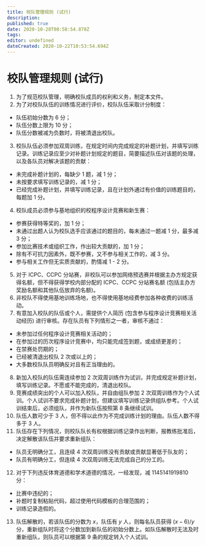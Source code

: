 ```yaml
---
title: 校队管理规则 (试行)
description: 
published: true
date: 2020-10-28T08:58:54.878Z
tags: 
editor: undefined
dateCreated: 2020-10-22T10:53:54.694Z
---
```


# 校队管理规则 (试行)

1. 为了规范校队管理，明确校队成员的权利和义务，制定本文件。
2. 为了对校队队伍的训练情况进行评价，校队队伍采取计分制度：
 - 队伍初始分数为 6 分；
 - 队伍分数上限为 10 分；
 - 队伍分数被减为负数时，将被清退出校队。
3. 校队队伍必须参加双周训练，在规定时间内完成规定的补题计划，并填写训练记录。训练记录应至少对补题计划规定的题目，简要描述队伍对该题的处理，以及各队员对解决该题的贡献：
 - 未完成补题计划的，每缺少 1 题，减 1 分；
 - 未按要求填写训练记录的，减 1 分；
 - 已经完成补题计划，并填写训练记录，且在计划外通过有价值的训练题目的，每题加 1 分。
4. 校队成员必须参与基地组织的校程序设计竞赛和新生赛：
 - 参赛获得特等奖的，加 1 分；
 - 未通过出题人认为校队选手应该通过的题目的，每未通过一题减 1 分，最多减 3 分；
 - 参加比赛技术或组织工作，作出较大贡献的，加 1 分；
 - 除有不可抗力因素外，既不参赛，又不参与相关工作的，减 3 分。
 - 参与相关工作但无实质贡献的，酌情减 1 - 2 分。
5. 对于 ICPC、CCPC 分站赛，非校队可以参加网络预选赛并根据主办方规定获得名额，但不得获得学校内部分配的 ICPC、CCPC 分站赛名额 (包括主办方奖励名额和其他队伍放弃的名额)。
6. 非校队不得使用基地训练场地，也不得使用基地经费参加各种收费的训练活动。
7. 有意加入校队的队伍或个人，需提供个人简历 (包含参与程序设计竞赛相关活动经历) 进行审核。存在队员有下列情形之一者，审核不通过：
 - 未参加过任何程序设计竞赛相关活动的；
 - 在参加过的历次程序设计竞赛中，均只能完成签到题，或成绩更差的；
 - 在禁赛处罚期的；
 - 已经被清退出校队 2 次或以上的；
 - 大多数校队队员明确反对且有正当理由的。
8. 新加入校队的队伍需连续参加 2 次双周训练作为试训，并完成规定补题计划，填写训练记录。不愿或不能完成的，清退出校队。
9. 竞赛成绩突出的个人可以加入校队，并自由组队参加 2 次双周训练作为个人试训。个人试训不要求完成补题计划，但建议填写训练记录供组队参考。个人试训结束后，必须组队，并作为新队伍按照第 8 条继续试训。
10. 队伍人数可少于 3 人，但不得以此作为不完成训练计划的理由。队伍人数不得多于 $3$ 人。
11. 队伍存在下列情况，则校队队长有权根据训练记录作出判断，报教练批准后，决定解散该队伍并要求重新组队：
 - 队员无明确分工，且连续 4 次双周训练没有贡献或贡献显著低于队友的；
 - 队员有明确分工，但连续 4 次双周训练无法完成自己的分工的。
12. 对于下列违反体育道德和学术道德的情况，一经发现，减 1145141919810 分：
 - 比赛中违纪的；
 - 补题时复制粘贴代码，超过使用代码模板的合理范围的；
 - 训练记录造假的。
13. 队伍解散的，若该队伍的分数为 $x$，队伍有 $y$ 人，则每名队员获得 $(x - 6) / y$ 分，重新组队时将这个分数加到新队伍的初始分数上。如队伍解散时无法及时重新组队，则队员可以根据第 9 条的规定转入个人试训。